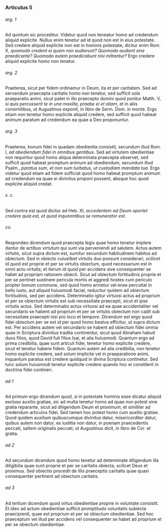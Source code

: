 ### Articulus 5

###### arg. 1
Ad quintum sic proceditur. Videtur quod non teneatur homo ad credendum aliquid explicite. Nullus enim tenetur ad id quod non est in eius potestate. Sed credere aliquid explicite non est in hominis potestate, dicitur enim Rom. X, *quomodo credent ei quem non audierunt? Quomodo audient sine praedicante? Quomodo autem praedicabunt nisi mittantur?* Ergo credere aliquid explicite homo non tenetur.

###### arg. 2
Praeterea, sicut per fidem ordinamur in Deum, ita et per caritatem. Sed ad servandum praecepta caritatis homo non tenetur, sed sufficit sola praeparatio animi, sicut patet in illo praecepto domini quod ponitur Matth. V, *si quis percusserit te in una maxilla, praebe ei et aliam*, et in aliis consimilibus, ut Augustinus exponit, in libro de Serm. Dom. in monte. Ergo etiam non tenetur homo explicite aliquid credere, sed sufficit quod habeat animum paratum ad credendum ea quae a Deo proponuntur.

###### arg. 3
Praeterea, bonum fidei in quadam obedientia consistit, secundum illud Rom. I, *ad obediendum fidei in omnibus gentibus*. Sed ad virtutem obedientiae non requiritur quod homo aliqua determinata praecepta observet, sed sufficit quod habeat promptum animum ad obediendum, secundum illud Psalm., *paratus sum, et non sum turbatus, ut custodiam mandata tua*. Ergo videtur quod etiam ad fidem sufficiat quod homo habeat promptum animum ad credendum ea quae ei divinitus proponi possent, absque hoc quod explicite aliquid credat.

###### s. c.
Sed contra est quod dicitur ad Heb. XI, *accedentem ad Deum oportet credere quia est, et quod inquirentibus se remunerator est*.

###### co.
Respondeo dicendum quod praecepta legis quae homo tenetur implere dantur de actibus virtutum qui sunt via perveniendi ad salutem. Actus autem virtutis, sicut supra dictum est, sumitur secundum habitudinem habitus ad obiectum. Sed in obiecto cuiuslibet virtutis duo possunt considerari, scilicet id quod est proprie et per se virtutis obiectum, quod necessarium est in omni actu virtutis; et iterum id quod per accidens sive consequenter se habet ad propriam rationem obiecti. Sicut ad obiectum fortitudinis proprie et per se pertinet sustinere pericula mortis et aggredi hostes cum periculo propter bonum commune, sed quod homo armetur vel ense percutiat in bello iusto, aut aliquid huiusmodi faciat, reducitur quidem ad obiectum fortitudinis, sed per accidens. Determinatio igitur virtuosi actus ad proprium et per se obiectum virtutis est sub necessitate praecepti, sicut et ipse virtutis actus. Sed determinatio actus virtuosi ad ea quae accidentaliter vel secundario se habent ad proprium et per se virtutis obiectum non cadit sub necessitate praecepti nisi pro loco et tempore. Dicendum est ergo quod fidei obiectum per se est id per quod homo beatus efficitur, ut supra dictum est. Per accidens autem vel secundario se habent ad obiectum fidei omnia quae in Scriptura divinitus tradita continentur, sicut quod Abraham habuit duos filios, quod David fuit filius Isai, et alia huiusmodi. Quantum ergo ad prima credibilia, quae sunt articuli fidei, tenetur homo explicite credere, sicut et tenetur habere fidem. Quantum autem ad alia credibilia, non tenetur homo explicite credere, sed solum implicite vel in praeparatione animi, inquantum paratus est credere quidquid in divina Scriptura continetur. Sed tunc solum huiusmodi tenetur explicite credere quando hoc ei constiterit in doctrina fidei contineri.

###### ad 1
Ad primum ergo dicendum quod, si in potestate hominis esse dicatur aliquid excluso auxilio gratiae, sic ad multa tenetur homo ad quae non potest sine gratia reparante, sicut ad diligendum Deum et proximum; et similiter ad credendum articulos fidei. Sed tamen hoc potest homo cum auxilio gratiae. Quod quidem auxilium quibuscumque divinitus datur, misericorditer datur; quibus autem non datur, ex iustitia non datur, in poenam praecedentis peccati, saltem originalis peccati; ut Augustinus dicit, in libro de Cor. et gratia.

###### ad 2
Ad secundum dicendum quod homo tenetur ad determinate diligendum illa diligibilia quae sunt proprie et per se caritatis obiecta, scilicet Deus et proximus. Sed obiectio procedit de illis praeceptis caritatis quae quasi consequenter pertinent ad obiectum caritatis.

###### ad 3
Ad tertium dicendum quod virtus obedientiae proprie in voluntate consistit. Et ideo ad actum obedientiae sufficit promptitudo voluntatis subiecta praecipienti, quae est proprium et per se obiectum obedientiae. Sed hoc praeceptum vel illud per accidens vel consequenter se habet ad proprium et per se obiectum obedientiae.

